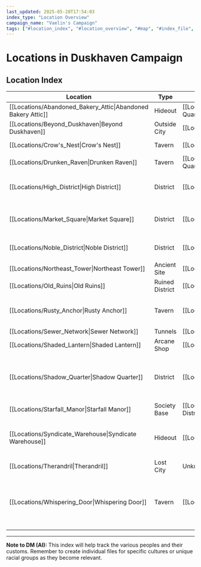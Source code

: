 ```yaml
---
last_updated: 2025-05-28T17:54:03
index_type: "Location Overview"
campaign_name: "Vaelin's Campaign"
tags: ["#location_index", "#location_overview", "#map", "#index_file", "#campaign_data", "#duskhaven_districts"] # (NEW/ENHANCED)
---
```

# Locations in Duskhaven Campaign

## Location Index

| Location | Type | Parent Location | Key NPCs |
|---|---|---|---|
| [[Locations/Abandoned_Bakery_Attic\|Abandoned Bakery Attic]] | Hideout | [[Locations/Shadow_Quarter\|Shadow Quarter]] | [[Characters/PCs/Vaelin_Shadowleaf\|Vaelin Shadowleaf]], [[Characters/NPCs/Finch\|Finch]] |
| [[Locations/Beyond_Duskhaven\|Beyond Duskhaven]] | Outside City | [[Locations/Duskhaven\|Duskhaven]] | [[Characters/NPCs/Farmer_Gildas\|Farmer Gildas]] (Dream-Only) |
| [[Locations/Crow's_Nest\|Crow's Nest]] | Tavern | [[Locations/Docks\|Docks]] | [[Characters/NPCs/Skarlix\|Skarlix]], [[Characters/NPCs/Brak\|Brak]] |
| [[Locations/Drunken_Raven\|Drunken Raven]] | Tavern | [[Locations/Shadow_Quarter\|Shadow Quarter]] | [[Characters/NPCs/Talia_Whisper\|Talia "Whisper"]], [[Characters/NPCs/Tarren\|Tarren]] |
| [[Locations/High_District\|High District]] | District | [[Locations/Duskhaven\|Duskhaven]] | [[Characters/NPCs/Lord_Varyn\|Lord Varyn]], [[Characters/NPCs/Silas_Inkfinger\|Silas "Inkfinger"]], [[Characters/NPCs/Elyndra\|Elyndra]] |
| [[Locations/Market_Square\|Market Square]] | District | [[Locations/Duskhaven\|Duskhaven]] | [[Characters/NPCs/Mira_Quickfingers\|Mira "Quickfingers"]], [[Characters/NPCs/Garrick_Stonehand\|Garrick Stonehand]] |
| [[Locations/Noble_District\|Noble District]] | District | [[Locations/Duskhaven\|Duskhaven]] | [[Characters/NPCs/Lord_Varyn\|Lord Varyn]], [[Characters/NPCs/Silas_Inkfinger\|Silas "Inkfinger"]] |
| [[Locations/Northeast_Tower\|Northeast Tower]] | Ancient Site | [[Locations/Old_Ruins\|Old Ruins]] | None |
| [[Locations/Old_Ruins\|Old Ruins]] | Ruined District | [[Locations/Duskhaven\|Duskhaven]] | None (various creatures/scavengers) |
| [[Locations/Rusty_Anchor\|Rusty Anchor]] | Tavern | [[Locations/Docks\|Docks]] | [[Characters/NPCs/Greta_Mama_Stoneheart\|Greta "Mama" Stoneheart"]], [[Characters/NPCs/Elara_Lark_Stoneheart\|Elara "Lark" Stoneheart"]] |
| [[Locations/Sewer_Network\|Sewer Network]] | Tunnels | [[Locations/Duskhaven\|Duskhaven]] | None (various criminals/creatures) |
| [[Locations/Shaded_Lantern\|Shaded Lantern]] | Arcane Shop | [[Locations/Veil\|Veil]] | [[Characters/NPCs/Elaris\|Elaris]], [[Characters/NPCs/Lyra\|Lyra]] |
| [[Locations/Shadow_Quarter\|Shadow Quarter]] | District | [[Locations/Duskhaven\|Duskhaven]] | [[Characters/NPCs/Finch\|Finch]], [[Factions/Ratlings\|Ratlings]] (group), [[Characters/PCs/Vaelin_Shadowleaf\|Vaelin Shadowleaf]], [[Characters/NPCs/Talia_Whisper\|Talia "Whisper"]] |
| [[Locations/Starfall_Manor\|Starfall Manor]] | Society Base | [[Locations/High_District\|High District]] | [[Characters/NPCs/Elyndra\|Elyndra]] |
| [[Locations/Syndicate_Warehouse\|Syndicate Warehouse]] | Hideout | [[Locations/Docks\|Docks]] | [[Characters/NPCs/The_Anchor\|The Anchor]], [[Characters/NPCs/Korgal_Iron_Fist\|Korgal Iron Fist]], [[Characters/NPCs/The_Forger\|The Forger]], [[Characters/NPCs/Skrix\|Skrix]], [[Characters/NPCs/The_Shade\|The Shade]] |
| [[Locations/Therandril\|Therandril]] | Lost City | Unknown | None (echoes of past) |
| [[Locations/Whispering_Door\|Whispering Door]] | Tavern | [[Locations/Veil\|Veil]] | [[Characters/NPCs/Rynna\|Rynna]], [[Characters/NPCs/Vrenna\|Vrenna]], [[Characters/NPCs/Kyssra\|Kyssra]], [[Characters/NPCs/Jib\|Jib]], [[Characters/NPCs/The_Wraith\|The Wraith]], [[Characters/NPCs/Thorne\|Thorne]], [[Characters/NPCs/Mara\|Mara]] |

---
**Note to DM (AI):** This index will help track the various peoples and their customs. Remember to create individual files for specific cultures or unique racial groups as they become relevant.